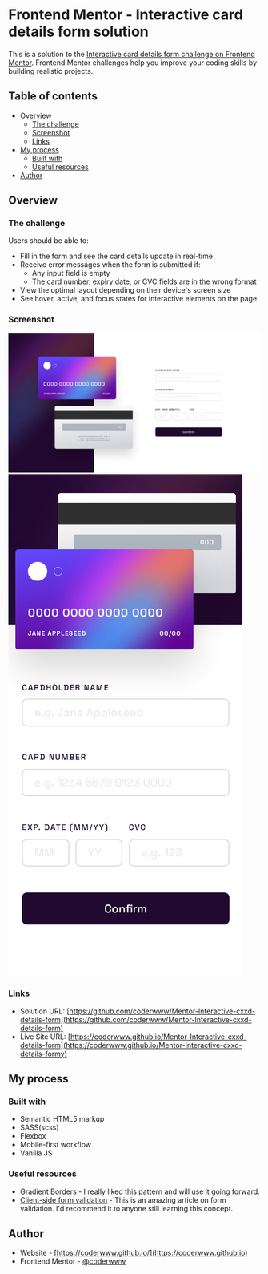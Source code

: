 # Frontend Mentor - Interactive card details form solution

This is a solution to the [Interactive card details form challenge on Frontend Mentor](https://www.frontendmentor.io/challenges/interactive-card-details-form-XpS8cKZDWw). Frontend Mentor challenges help you improve your coding skills by building realistic projects. 

## Table of contents

- [Overview](#overview)
  - [The challenge](#the-challenge)
  - [Screenshot](#screenshot)
  - [Links](#links)
- [My process](#my-process)
  - [Built with](#built-with)
  - [Useful resources](#useful-resources)
- [Author](#author)

## Overview

### The challenge

Users should be able to:

- Fill in the form and see the card details update in real-time
- Receive error messages when the form is submitted if:
  - Any input field is empty
  - The card number, expiry date, or CVC fields are in the wrong format
- View the optimal layout depending on their device's screen size
- See hover, active, and focus states for interactive elements on the page

### Screenshot

![](./screenshots/screenshot-desktop.png)
![](./screenshots/screenshot-mobile.png)

### Links

- Solution URL: [https://github.com/coderwww/Mentor-Interactive-cxxd-details-form](https://github.com/coderwww/Mentor-Interactive-cxxd-details-form)
- Live Site URL: [https://coderwww.github.io/Mentor-Interactive-cxxd-details-form](https://coderwww.github.io/Mentor-Interactive-cxxd-details-formy)

## My process

### Built with

- Semantic HTML5 markup
- SASS(scss)
- Flexbox
- Mobile-first workflow
- Vanilla JS

### Useful resources

- [Gradient Borders](https://codyhouse.co/nuggets/css-gradient-borders) - I really liked this pattern and will use it going forward.
- [Client-side form validation](https://developer.mozilla.org/en-US/docs/Learn/Forms/Form_validation) - This is an amazing article on form validation. I'd recommend it to anyone still learning this concept.

## Author

- Website - [https://coderwww.github.io/](https://coderwww.github.io)
- Frontend Mentor - [@coderwww](https://www.frontendmentor.io/profile/coderwww)
